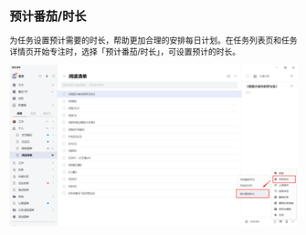 ## 预计番茄/时长

为任务设置预计需要的时长，帮助更加合理的安排每日计划。在任务列表页和任务详情页开始专注时，选择「预计番茄/时长」，可设置预计的时长。

![images35](../../images/pc/57.png)

